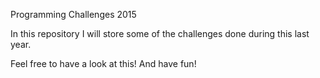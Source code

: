 

Programming Challenges 2015

In this repository I will store some of the challenges done during this last year.

Feel free to have a look at this! And have fun!

